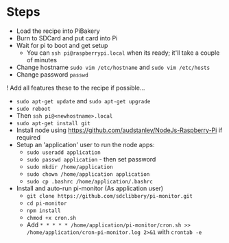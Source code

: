 # Steps
* Load the recipe into PiBakery
* Burn to SDCard and put card into Pi
* Wait for pi to boot and get setup
  * You can `ssh pi@raspberrypi.local` when its ready; it'll take a couple of minutes
* Change hostname `sudo vim /etc/hostname` and `sudo vim /etc/hosts`
* Change password `passwd`

! Add all features these to the recipe if possible...
* `sudo apt-get update` and `sudo apt-get upgrade`
* `sudo reboot`
* Then `ssh pi@<newhostname>.local`
* `sudo apt-get install git`
* Install node using https://github.com/audstanley/NodeJs-Raspberry-Pi if required
* Setup an 'application' user to run the node apps:
  * `sudo useradd application`
  * `sudo passwd application` - then set password
  * `sudo mkdir /home/application`
  * `sudo chown /home/application application`
  * `sudo cp .bashrc /home/application/.bashrc`
* Install and auto-run pi-monitor (As application user)
  * `git clone https://github.com/sdclibbery/pi-monitor.git`
  * `cd pi-monitor`
  * `npm install`
  * `chmod +x cron.sh`
  * Add `* * * * * /home/application/pi-monitor/cron.sh >> /home/application/cron-pi-monitor.log 2>&1` with `crontab -e`
